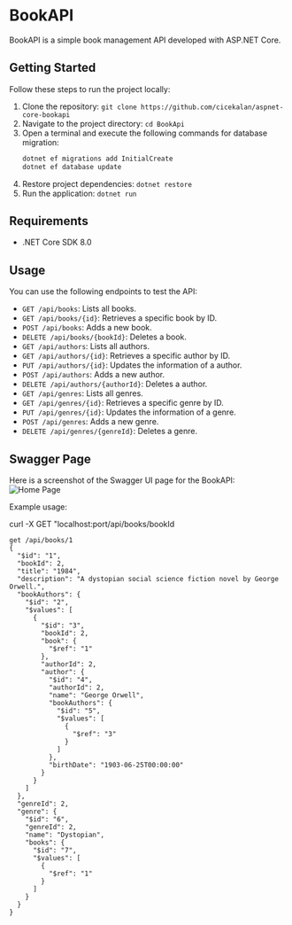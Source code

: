 # BookAPI

BookAPI is a simple book management API developed with ASP.NET Core.

## Getting Started

Follow these steps to run the project locally:

1. Clone the repository: `git clone https://github.com/cicekalan/aspnet-core-bookapi`
2. Navigate to the project directory: `cd BookApi`
3. Open a terminal and execute the following commands for database migration:
   ```bash
   dotnet ef migrations add InitialCreate
   dotnet ef database update
4. Restore project dependencies: `dotnet restore`
5. Run the application: `dotnet run`

## Requirements

- .NET Core SDK 8.0 

## Usage

You can use the following endpoints to test the API:

- `GET /api/books`: Lists all books.
- `GET /api/books/{id}`: Retrieves a specific book by ID.
- `POST /api/books`: Adds a new book.
- `DELETE /api/books/{bookId}`: Deletes a book.
- `GET /api/authors`: Lists all authors.
- `GET /api/authors/{id}`: Retrieves a specific author by ID.
- `PUT /api/authors/{id}`: Updates the information of a author.
- `POST /api/authors`: Adds a new author.
- `DELETE /api/authors/{authorId}`: Deletes a author.
- `GET /api/genres`: Lists all genres.
- `GET /api/genres/{id}`: Retrieves a specific genre by ID.
- `PUT /api/genres/{id}`: Updates the information of a genre.
- `POST /api/genres`: Adds a new genre.
- `DELETE /api/genres/{genreId}`: Deletes a genre.
  
## Swagger Page

Here is a screenshot of the Swagger UI page for the BookAPI:
![Home Page](BookApi/screenshots/BookApiSwaggerPage.png)

Example usage:

curl -X GET "localhost:port/api/books/bookId
```http
get /api/books/1
{
  "$id": "1",
  "bookId": 2,
  "title": "1984",
  "description": "A dystopian social science fiction novel by George Orwell.",
  "bookAuthors": {
    "$id": "2",
    "$values": [
      {
        "$id": "3",
        "bookId": 2,
        "book": {
          "$ref": "1"
        },
        "authorId": 2,
        "author": {
          "$id": "4",
          "authorId": 2,
          "name": "George Orwell",
          "bookAuthors": {
            "$id": "5",
            "$values": [
              {
                "$ref": "3"
              }
            ]
          },
          "birthDate": "1903-06-25T00:00:00"
        }
      }
    ]
  },
  "genreId": 2,
  "genre": {
    "$id": "6",
    "genreId": 2,
    "name": "Dystopian",
    "books": {
      "$id": "7",
      "$values": [
        {
          "$ref": "1"
        }
      ]
    }
  }
}
